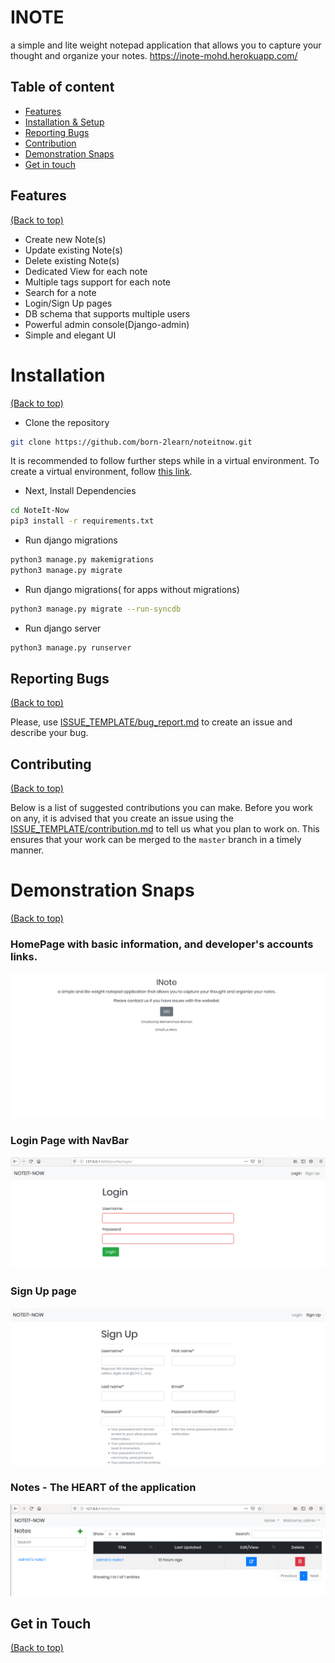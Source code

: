 # INOTE
 a simple and lite weight notepad application that allows you to capture your thought and organize your notes. 
 https://inote-mohd.herokuapp.com/

## Table of content ##

- [Features](#features)
- [Installation & Setup](#installation)
- [Reporting Bugs](#reporting-bugs)
- [Contribution](#contributing)
- [Demonstration Snaps](#demonstration-snaps)
- [Get in touch](#-get-in-touch)





## Features ##

[(Back to top)](#table-of-content)

- Create new Note(s)
- Update existing Note(s)
- Delete existing Note(s)
- Dedicated View for each note
- Multiple tags support for each note
- Search for a note
- Login/Sign Up pages 
- DB schema that supports multiple users
- Powerful admin console(Django-admin)
- Simple and elegant UI


# Installation #

[(Back to top)](#table-of-content)

- Clone the repository

```bash
git clone https://github.com/born-2learn/noteitnow.git
```

It is recommended to follow further steps while in a virtual environment. To create a virtual environment, follow [this link](https://packaging.python.org/guides/installing-using-pip-and-virtual-environments/).

- Next, Install Dependencies

```bash
cd NoteIt-Now
pip3 install -r requirements.txt
```

- Run django migrations

```bash
python3 manage.py makemigrations
python3 manage.py migrate
```

- Run django migrations( for apps without migrations)

```bash
python3 manage.py migrate --run-syncdb
```

- Run django server

```bash
python3 manage.py runserver
```


## Reporting Bugs ##
[(Back to top)](#table-of-content)

Please, use [ISSUE_TEMPLATE/bug_report.md](.github/ISSUE_TEMPLATE/bug_report.md) to create an issue and describe your bug.


## Contributing ##
[(Back to top)](#table-of-content)

Below is a list of suggested contributions you can make. Before you work on any, it is advised that you create an issue using the [ISSUE_TEMPLATE/contribution.md](.github/ISSUE_TEMPLATE/contribution.md) to tell us what you plan to work on. This ensures that your work can be merged to the `master` branch in a timely manner.


# Demonstration Snaps #

[(Back to top)](#table-of-content)

### HomePage with basic information, and developer's accounts links.

![HomePage](pictures/home_page.png)   

### Login Page with NavBar
![LoginPage](pictures/login.png)

### Sign Up page
![SignUpPage](pictures/signup.png)

### Notes - The HEART of the application
![Notes](pictures/notes.png)



## Get in Touch ##

[(Back to top)](#table-of-content)






